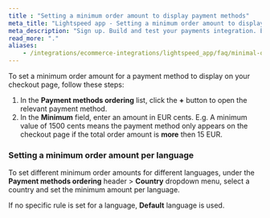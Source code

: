 ```yaml
---
title : "Setting a minimum order amount to display payment methods"
meta_title: "Lightspeed app - Setting a minimum order amount to display payment methods - MultiSafepay Docs"
meta_description: "Sign up. Build and test your payments integration. Explore our products and services. Use our API Reference, SDKs, and wrappers. Get support."
read_more: "."
aliases:
    - /integrations/ecommerce-integrations/lightspeed_app/faq/minimal-order-amount/
---
```


To set a minimum order amount for a payment method to display on your checkout page, follow these steps:

1. In the **Payment methods ordering** list, click the **+** button to open the relevant payment method.
2. In the **Minimum** field, enter an amount in EUR cents. E.g. A minimum value of 1500 cents means the payment method only appears on the checkout page if the total order amount is **more** then 15 EUR.

### Setting a minimum order amount per language

To set different minimum order amounts for different languages, under the **Payment methods ordering** header > **Country** dropdown menu, select a country and set the minimum amount per language.

If no specific rule is set for a language, **Default** language is used.
